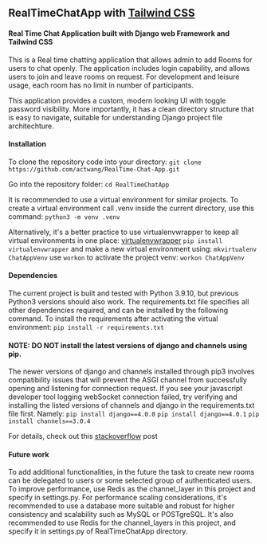 ## RealTimeChatApp with [Tailwind CSS](https://tailwindcss.com/)

#### Real Time Chat Application built with Django web Framework and Tailwind CSS
This is a Real time chatting application that allows admin to add Rooms for users to chat openly. 
The application includes login capability, and allows users to join and leave rooms on request. For development and leisure usage, each room has no limit in number of participants. 

This application provides a custom, modern looking UI with toggle password visibility. More importantly, it has a clean directory structure that is easy to navigate, suitable for understanding Django project file architechture.

#### Installation
To clone the repository code into your directory:
`git clone https://github.com/actwang/RealTime-Chat-App.git`

Go into the repository folder:
`cd RealTimeChatApp`

It is recommended to use a virtual environment for similar projects. To create a virtual environment call .venv inside the current directory, use this command:
`python3 -m venv .venv`

Alternatively, it's a better practice to use virtualenvwrapper to keep all virtual environments in one place: [virtualenvwrapper](https://virtualenvwrapper.readthedocs.io/en/latest/install.html)
`pip install virtualenvwrapper`
and make a new virtual environment using:
`mkvirtualenv ChatAppVenv`
use `workon` to activate the project venv:
`workon ChatAppVenv`


#### Dependencies
The current project is built and tested with Python 3.9.10, but previous Python3 versions should also work.
The requirements.txt file specifies all other dependencies required, and can be installed by the following command.
To install the requirements after activating the virtual environment:
`pip install -r requirements.txt`

#### NOTE: DO NOT install the latest versions of django and channels using pip. 
The newer versions of django and channels installed through pip3 involves compatibility issues that will prevent the ASGI channel from successfully opening and listening for connection request. If you see your javascript developer tool logging webSocket connection failed, try verifying and installing the listed versions of channels and django in the requirements.txt file first. Namely: 
`pip install django==4.0.0`
`pip install django==4.0.1`
`pip install channels==3.0.4`

For details, check out this [stackoverflow](https://stackoverflow.com/questions/74091600/asgi-application-not-working-with-django-channels) post

#### Future work
To add additional functionalities, in the future the task to create new rooms can be delegated to users or some selected group of authenticated users. To improve performance, use Redis as the channel_layer in this project and specify in settings.py. For performance scaling considerations, it's recommended to use a database more suitable and robust for higher consistency and scalability such as MySQL or POSTgreSQL. It's also recommended to use Redis for the channel_layers in this project, and specify it in settings.py of RealTimeChatApp directory.